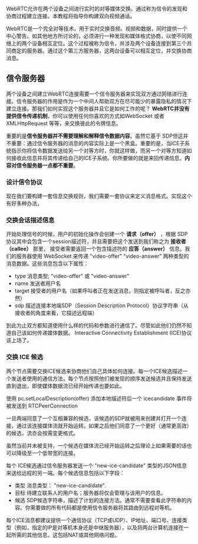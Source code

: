 WebRTC允许在两个设备之间进行实时的对等媒体交换。通过称为信令的发现和协商过程建立连接。本教程将指导你构建双向视频通话。

WebRTC是一个完全对等技术，用于实时交换音频、视频和数据，同时提供一个中心警告。如其他地方所讨论的，必须进行一种发现和媒体格式协商，以使不同网络上的两个设备相互定位。这个过程被称为信令，并涉及两个设备连接到第三个共同商定的服务器。通过这个第三方服务器，这两台设备可以相互定位，并交换协商消息。


## 信令服务器


两个设备之间建立WebRTC连接需要一个信令服务器来实现双方通过网络进行连接。信令服务器的作用是作为一个中间人帮助双方在尽可能少的暴露隐私的情况下建立连接。那我们如何实现这个服务器并且它是如何工作的呢？
**WebRTC并没有提供信令传递机制**，你可以使用任何你喜欢的方式如WebSocket 或者XMLHttpRequest 等等，来交换彼此的令牌信息。

重要的是**信令服务器并不需要理解和解释信令数据内容**。虽然它基于 SDP但这并不重要：通过信令服务器的消息的内容实际上是一个黑盒。重要的是，当ICE子系统指示你将信令数据发送给另一个对等方时，你就这样做，而另一个对等方知道如何接收此信息并将其传递给自己的ICE子系统。你所要做的就是来回传递信息。**内容对信令服务器一点都不重要**。

### 设计信令协议
 现在我们要构建一套信息交换规则，我们需要一套协议来定义消息格式。实现这个有好多种办法，

### 交换会话描述信息
开始处理信号的时候，用户的初始化操作会创建一个 **请求（offer）** ，根据 SDP 协议其中会包含一个session描述符，并且需要把这个发送到我们称之为 **接收者（callee）** 那里， 接受者需要返回一个包含描述符的 **应答（answer）** 信息。我们的服务器使用 WebSocket 来传递 "video-offer" "video-answer"  两种类型的消息数据。这些消息包含以下属性：
* type
    消息类型; "video-offer" 或 "video-answer"
* name
    发送者用户名
* target
    接受者的用户名（如果呼叫者正在发送消息，则指定被呼叫者，反之亦然）
* sdp
    描述连接本地端SDP（Session Description Protocol）协议字符串（从接收者的角度来看，它描述远程端）

到此为止双方都知道使用什么样的代码和参数进行通信了。尽管如此他们仍然不知道自己该如何传递媒体数据。 Interactive Connectivity Establishment (ICE)协议该上场了。

### 交换 ICE 候选
两个节点需要交换ICE候选来协商他们自己具体如何连接。每一个ICE候选描述一个发送者使用的通信方法，每个节点按照他们被发现的顺序发送候选并且保持发送直到退出，即使媒体数据流已经开始传递也要如此。

使用 pc.setLocalDescription(offer) 添加本地描述符后一个 icecandidate 事件将被发送到 RTCPeerConnection 

一旦两端同意了一个互相兼容的候选，该候选的SDP就被用来创建并打开一个连接，通过该连接媒体流就开始运转。如果之后他们同意了一个更好（通常更高效）的候选，流亦会按需变更格式。

虽然当前并未被支持，一个候选在媒体流已经开始运转之后理论上如果需要的话也可以降级至一个低带宽的连接。

每个 ICE候选通过信令服务器发送一个 "new-ice-candidate" 类型的JSON信息来送给远程的另一端。每个候选信息包括以下字段：

* 类型
    消息类型： "new-ice-candidate".
* 目标
    待建立联系人的用户名；服务器将仅会管理与该用户的信息。
* 候选
    SDP候选字符串，描述了计划的连接方法。通常不需要查看此字符串的内容。你需要做的所有代码都是使用信令服务器将其路由到远程对等机。

每个ICE消息都建议提供一个通信协议（TCP或UDP）、IP地址、端口号、连接类型（例如，指定的IP是对等机本身还是中继服务器），以及将两台计算机连接在一起所需的其他信息。这包括NAT或其他网络问题。